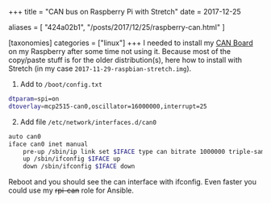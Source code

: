 +++
title = "CAN bus on Raspberry Pi with Stretch"
date = 2017-12-25

aliases = [
  "424a02b1",
  "/posts/2017/12/25/raspberry-can.html"
]

[taxonomies]
categories = ["linux"]
+++
I needed to install my
[CAN Board](http://skpang.co.uk/catalog/pican2-canbus-board-for-raspberry-pi-23-p-1475.html)
on my Raspberry after some time not using it.
Because most of the copy/paste stuff is for the older distribution(s), here how to install
with Stretch (in my case `2017-11-29-raspbian-stretch.img`).

1. Add to `/boot/config.txt`

```bash
dtparam=spi=on
dtoverlay=mcp2515-can0,oscillator=16000000,interrupt=25
```

2. Add file `/etc/network/interfaces.d/can0`

```bash
auto can0
iface can0 inet manual
    pre-up /sbin/ip link set $IFACE type can bitrate 1000000 triple-sampling on
    up /sbin/ifconfig $IFACE up
    down /sbin/ifconfig $IFACE down
```

Reboot and you should see the can interface with ifconfig. Even faster you could use my
<s>rpi-can</s> role for Ansible.
